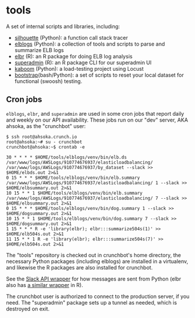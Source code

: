 # tools

A set of internal scripts and libraries, including:

* [silhouette](./silhouette) (Python): a function call stack tracer
* [elblogs](./elblogs) (Python): a collection of tools and scripts to parse and summarize ELB logs
* [elbr](./elbr) (R): an R package for doing ELB log analysis
* [superadmin](./superadmin) (R): an R package CLI for our superadmin UI
* [kaboom](./kaboom) (Python): a load-testing project using Locust
* [bootstrap](./bootstrap)(bash/Python): a set of scripts to reset your local dataset for functional (swoosh) testing.

## Cron jobs

`elblogs`, `elbr`, and `superadmin` are used in some cron jobs that report daily and weekly on our API availability. These jobs run on our "dev" server, AKA ahsoka, as the "crunchbot" user:

    $ ssh root@ahsoka.crunch.io
    root@ahsoka:~# su - crunchbot
    crunchbot@ahsoka:~$ crontab -e

    30 * * * * $HOME/tools/elblogs/venv/bin/elb.ds /var/www/logs/AWSLogs/910774676937/elasticloadbalancing/ /var/www/logs/AWSLogs/910774676937/by_dataset --slack >> $HOME/elbds.out 2>&1
    0 15 * * * $HOME/tools/elblogs/venv/bin/elb.summary /var/www/logs/AWSLogs/910774676937/elasticloadbalancing/ 1 --slack >> $HOME/elbsummary.out 2>&1
    10 15 * * 1 $HOME/tools/elblogs/venv/bin/elb.summary /var/www/logs/AWSLogs/910774676937/elasticloadbalancing/ 7 --slack >> $HOME/elbsummary.out 2>&1
    0 15 * * * $HOME/tools/elblogs/venv/bin/dog.summary 1 --slack >> $HOME/dogsummary.out 2>&1
    10 15 * * 1 $HOME/tools/elblogs/venv/bin/dog.summary 7 --slack >> $HOME/dogsummary.out 2>&1
    1 15 * * * R -e 'library(elbr); elbr:::summarize504s(1)' >> $HOME/elb504s.out 2>&1
    11 15 * * 1 R -e 'library(elbr); elbr:::summarize504s(7)' >> $HOME/elb504s.out 2>&1

The "tools" repository is checked out in crunchbot's home directory, the necessary Python packages (including elblogs) are installed in a virtualenv, and likewise the R packages are also installed for crunchbot.

See the [Slack API wrapper](./elblogs/apis/slack.py) for how messages are sent from Python (elbr also has [a similar wrapper](./elbr/R/slack.R) in R).

The crunchbot user is authorized to connect to the production server, if you need. The "superadmin" package sets up a tunnel as needed, which is destroyed on exit. 
